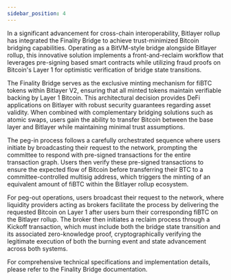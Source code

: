 ```yaml
---
sidebar_position: 4
---
```


In a significant advancement for cross-chain interoperability, Bitlayer rollup has integrated the Finality Bridge to achieve trust-minimized Bitcoin bridging capabilities. Operating as a BitVM-style bridge alongside Bitlayer rollup, this innovative solution implements a front-and-reclaim workflow that leverages pre-signing based smart contracts while utilizing fraud proofs on Bitcoin's Layer 1 for optimistic verification of bridge state transitions.

The Finality Bridge serves as the exclusive minting mechanism for fiBTC tokens within Bitlayer V2, ensuring that all minted tokens maintain verifiable backing by Layer 1 Bitcoin. This architectural decision provides DeFi applications on Bitlayer with robust security guarantees regarding asset validity. When combined with complementary bridging solutions such as atomic swaps, users gain the ability to transfer Bitcoin between the base layer and Bitlayer while maintaining minimal trust assumptions.

The peg-in process follows a carefully orchestrated sequence where users initiate by broadcasting their request to the network, prompting the committee to respond with pre-signed transactions for the entire transaction graph. Users then verify these pre-signed transactions to ensure the expected flow of Bitcoin before transferring their BTC to a committee-controlled multisig address, which triggers the minting of an equivalent amount of fiBTC within the Bitlayer rollup ecosystem.

For peg-out operations, users broadcast their request to the network, where liquidity providers acting as brokers facilitate the process by delivering the requested Bitcoin on Layer 1 after users burn their corresponding fiBTC on the Bitlayer rollup. The broker then initiates a reclaim process through a Kickoff transaction, which must include both the bridge state transition and its associated zero-knowledge proof, cryptographically verifying the legitimate execution of both the burning event and state advancement across both systems.

For comprehensive technical specifications and implementation details, please refer to the Finality Bridge documentation.
